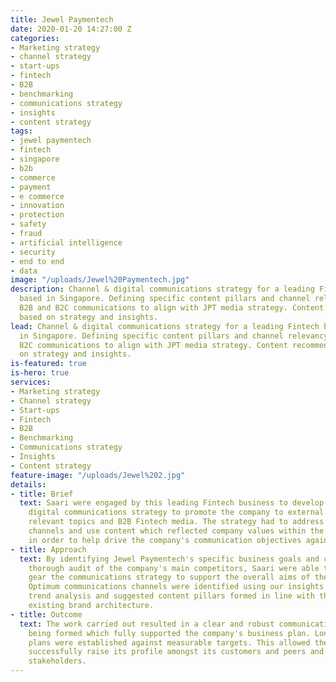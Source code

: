```yaml
---
title: Jewel Paymentech
date: 2020-01-20 14:27:00 Z
categories:
- Marketing strategy
- channel strategy
- start-ups
- fintech
- B2B
- benchmarking
- communications strategy
- insights
- content strategy
tags:
- jewel paymentech
- fintech
- singapore
- b2b
- commerce
- payment
- e commerce
- innovation
- protection
- safety
- fraud
- artificial intelligence
- security
- end to end
- data
image: "/uploads/Jewel%20Paymentech.jpg"
description: Channel & digital communications strategy for a leading Fintech business
  based in Singapore. Defining specific content pillars and channel relevancy for
  B2B and B2C communications to align with JPT media strategy. Content recommendations
  based on strategy and insights.
lead: Channel & digital communications strategy for a leading Fintech business based
  in Singapore. Defining specific content pillars and channel relevancy for B2B and
  B2C communications to align with JPT media strategy. Content recommendations based
  on strategy and insights.
is-featured: true
is-hero: true
services:
- Marketing strategy
- Channel strategy
- Start-ups
- Fintech
- B2B
- Benchmarking
- Communications strategy
- Insights
- Content strategy
feature-image: "/uploads/Jewel%202.jpg"
details:
- title: Brief
  text: Saari were engaged by this leading Fintech business to develop a company-wide
    digital communications strategy to promote the company to external parties around
    relevant topics and B2B Fintech media. The strategy had to address all relevant
    channels and use content which reflected company values within the Fintech space
    in order to help drive the company's communication objectives against set KPI's.
- title: Approach
  text: By identifying Jewel Paymentech's specific business goals and conducting a
    thorough audit of the company's main competitors, Saari were able to effectively
    gear the communications strategy to support the overall aims of the business.
    Optimum communications channels were identified using our insights on current
    trend analysis and suggested content pillars formed in line with the company's
    existing brand architecture.
- title: Outcome
  text: The work carried out resulted in a clear and robust communications strategy
    being formed which fully supported the company's business plan. Long and short-term
    plans were established against measurable targets. This allowed the company to
    successfully raise its profile amongst its customers and peers and other industry
    stakeholders.
---
```


